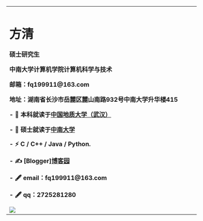 <table border="0">
  <tr>
    <td width="75%">
      <h1>方清</h1>
      <p><b>硕士研究生</b></p>
      <p><b>中南大学计算机学院计算机科学与技术</b></p>
      <p><b>邮箱：fq199911@163.com</b></p>
      <p><b>地址：湖南省长沙市岳麓区麓山南路932号中南大学升华楼415</b></p>
      <p><b>- 🍻 本科就读于<a href="https://www.cug.edu.cn/">中国地质大学（武汉）</a> </b></p>
      <p><b>- 🍻 硕士就读于<a href="http://www.csu.edu.cn/">中南大学</a> </b></p>
      <p><b>- ⚡ C / C++ / Java / Python.</b></p>
      <p><b>- ✍️ [Blogger]<a href="https://www.cnblogs.com/laysfq/">博客园</a></b></p>
      <p><b>- 🖋 email：fq199911@163.com</b></p>
      <p><b>- 🖋 qq：2725281280</b></p>
      <a href="https://sm.ms/image/N27xhTBtXzoYvG1" target="_blank"><img src="https://i.loli.net/2021/09/14/N27xhTBtXzoYvG1.jpg" ></a>
      
      
     

